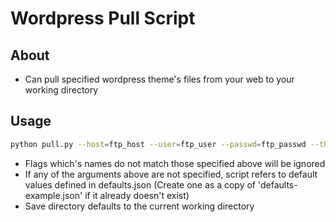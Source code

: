 # Wordpress Pull Script

## About
* Can pull specified wordpress theme's files from your web to your working directory

## Usage
```bash
python pull.py --host=ftp_host --user=ftp_user --passwd=ftp_passwd --theme=theme_name --dir=save_directory
```

* Flags which's names do not match those specified above will be ignored
* If any of the arguments above are not specified, script refers to default values 
  defined in defaults.json (Create one as a copy of 'defaults-example.json' if it already doesn't exist)
* Save directory defaults to the current working directory
